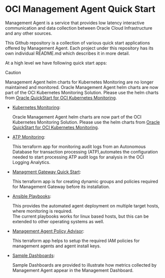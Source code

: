 <!--
# Copyright (c) 2024, Oracle and/or its affiliates.
# Licensed under the Universal Permissive License v 1.0 as shown at https://oss.oracle.com/licenses/upl.
-->

# **OCI Management Agent Quick Start**

Management Agent is a service that provides low latency interactive communication and data collection between Oracle Cloud Infrastructure and any other sources.

This Github repository is a collection of various quick start applications offered by Management Agent. Each project under this repository has its own individual README.md which describes it in more detail.

At a high level we have following quick start apps:

> [!CAUTION]
   Management Agent helm charts for Kubernetes Monitoring are no longer maintained and monitored. Oracle Management Agent helm charts are now part of the OCI Kubernetes Monitoring Solution. Please use the helm charts from [Oracle QuickStart for OCI Kubernetes Monitoring](https://github.com/oracle-quickstart/oci-kubernetes-monitoring).

- [Kubernetes Monitoring](./kubernetes-monitoring/mgmtagent_helm/README.md):

    Oracle Management Agent helm charts are now part of the OCI Kubernetes Monitoring Solution. Please use the helm charts from [Oracle QuickStart for OCI Kubernetes Monitoring](https://github.com/oracle-quickstart/oci-kubernetes-monitoring).

- [ATP Monitoring](./atp-monitoring/README.md):

    This terraform app for monitoring audit logs from an Autonomous Database for transaction processing (ATP),automates the configuration needed to start processing ATP audit logs for analysis in the OCI Logging Analytics.

- [Managment Gateway Quick Start](./management-gateway-quickstart/README.md):

  This terraform app is for creating dynamic groups and policies required for Management Gateway before its installation.

- [Ansible Playbooks](./deployment/ansible-playbooks/README.md):

    This provides the automated agent deployment on multiple target hosts, where monitoring is required.<br>
    The current playbooks works for linux based hosts, but this can be extended to other operating systems as well.
    
- [Management Agent Policy Advisor](./mgmtagent-policy-advisor/README.md):

    This terraform app helps to setup the required IAM policies for management agents and agent install keys.
    
- [Sample Dashboards](./sample-dashboards/README.md):

    Sample Dashboards are provided to illustrate how metrics collected by Management Agent appear in the Management Dashboard. 
